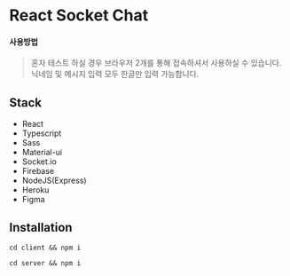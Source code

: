 # React Socket Chat 

<p align="center">
  
#### 사용방법
> 혼자 테스트 하실 경우 브라우저 2개를 통해 접속하셔서 사용하실 수 있습니다.
> 닉네임 및 메시지 입력 모두 한글만 입력 가능합니다.

</p>

## Stack

- React
- Typescript
- Sass
- Material-ui
- Socket.io
- Firebase
- NodeJS(Express)
- Heroku
- Figma


## Installation

`cd client && npm i`

`cd server && npm i`
